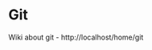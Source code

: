 <!-- TITLE: My Home -->
<!-- SUBTITLE: All about my wiki -->

# Git
Wiki about git - http://localhost/home/git